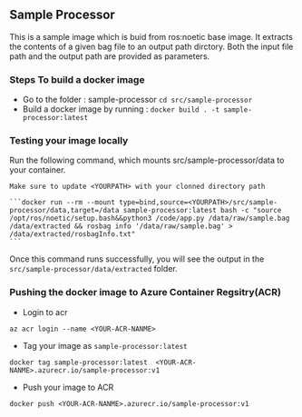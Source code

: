 ## Sample Processor
This is a sample image which is buid from ros:noetic base image. It extracts the contents of a given bag file to an output path dirctory. Both the input file path and the output path are provided as parameters.

### Steps To build a docker image

* Go to the folder : sample-processor ```cd src/sample-processor```
* Build a docker image by running : ```docker build . -t sample-processor:latest```

### Testing your image locally

Run the following command, which mounts src/sample-processor/data to your container.

`Make sure to update <YOURPATH> with your clonned directory path`

    ```docker run --rm --mount type=bind,source=<YOURPATH>/src/sample-processor/data,target=/data sample-processor:latest bash -c "source /opt/ros/noetic/setup.bash&&python3 /code/app.py /data/raw/sample.bag /data/extracted && rosbag info '/data/raw/sample.bag' > /data/extracted/rosbagInfo.txt"
    ```
Once this command runs successfully, you will see the output in the `src/sample-processor/data/extracted` folder.


### Pushing the docker image to Azure Container Regsitry(ACR)

* Login to acr
 ```
 az acr login --name <YOUR-ACR-NANME>
 ``` 
* Tag your image as `sample-processor:latest` 
  
``` 
docker tag sample-processor:latest  <YOUR-ACR-NANME>.azurecr.io/sample-processor:v1
```

* Push your image to ACR
 ```
 docker push <YOUR-ACR-NANME>.azurecr.io/sample-processor:v1
 ```





